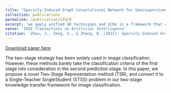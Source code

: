 ```yaml
---
title: "Sparsity-Induced Graph Convolutional Network for Semisupervised Learning"
collection: publications
permalink: /publication/SIGCN
excerpt: 'we apply unified GR techniques and GCNs in a framework that can be implemented in semisupervised learning problems. To achieve this framework, we propose sparsity-induced graph convolutional network (SIGCN) for semisupervised learning. SIGCN introduces the sparsity to formulate significant relationships between instances by constructing a newly proposed $L_0$ -based graph (termed as the sparsity-induced graph) before applying graph convolution to capture the high-quality features based on this graph for label propagation.'
venue: 'IEEE Transactions on Artificial Intelligence'
citation: 'Zhou, J., Zeng, S., & Zhang, B. (2021). Sparsity-Induced Graph Convolutional Network for Semisupervised Learning. IEEE Transactions on Artificial Intelligence, 2(6), 549-563.'
---
```


[Download paper here](https://www.sciencedirect.com/science/article/pii/S0031320320303320)

The two-stage strategy has been widely used in image classification. However, these methods barely take the classification criteria of the first stage into consideration in the second prediction stage. In this paper, we propose a novel Two-Stage Representation method (TSR), and convert it to a Single-Teacher SingleStudent (STSS) problem in our two-stage knowledge transfer framework for image classification.
